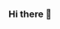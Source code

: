 ### Hi there 👋

<!--
**dnhtrng/dnhtrng** đây là nguồn để tải các tinh chỉnh, deb, menu hack PUBG Mobile 
